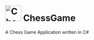 # <img src="./ChessGame/Assets/chess-logo.ico" alt="Chess" width="50" height="50"> ChessGame
A Chess Game Application written in C#
